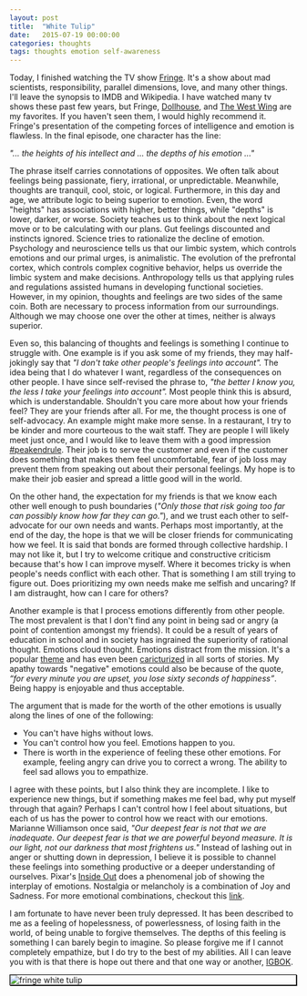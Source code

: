 ```yaml
---
layout: post
title:  "White Tulip"
date:   2015-07-19 00:00:00
categories: thoughts
tags: thoughts emotion self-awareness
---
```


Today, I finished watching the TV show [Fringe](http://www.imdb.com/title/tt1119644/). It's a show about mad scientists, responsibility, parallel dimensions, love, and many other things. I'll leave the synopsis to IMDB and Wikipedia. I have watched many tv shows these past few years, but Fringe, [Dollhouse](http://www.imdb.com/title/tt1135300/), and [The West Wing](http://www.imdb.com/title/tt0200276) are my favorites. If you haven't seen them, I would highly recommend it. Fringe's presentation of the competing forces of intelligence and emotion is flawless. In the final episode, one character has the line: 

*"... the heights of his intellect and ... the depths of his emotion ..."*

The phrase itself carries connotations of opposites. We often talk about feelings being passionate, fiery, irrational, or unpredictable. Meanwhile, thoughts are tranquil, cool, stoic, or logical. Furthermore, in this day and age, we attribute logic to being superior to emotion. Even, the word "heights" has associations with higher, better things, while "depths" is lower, darker, or worse. Society teaches us to think about the next logical move or to be calculating with our plans. Gut feelings discounted and instincts ignored. Science tries to rationalize the decline of emotion. Psychology and neuroscience tells us that our limbic system, which controls emotions and our primal urges, is animalistic. The evolution of the prefrontal cortex, which controls complex cognitive behavior, helps us override the limbic system and make decisions. Anthropology tells us that applying rules and regulations assisted humans in developing functional societies. However, in my opinion, thoughts and feelings are two sides of the same coin. Both are necessary to process information from our surroundings. Although we may choose one over the other at times, neither is always superior.

Even so, this balancing of thoughts and feelings is something I continue to struggle with. One example is if you ask some of my friends, they may half-jokingly say that *"I don't take other people's feelings into account".* The idea being that I do whatever I want, regardless of the consequences on other people. I have since self-revised the phrase to, *"the better I know you, the less I take your feelings into account".* Most people think this is absurd, which is understandable. Shouldn't you care more about how your friends feel? They are your friends after all. For me, the thought process is one of self-advocacy. An example might make more sense. In a restaurant, I try to be kinder and more courteous to the wait staff. They are people I will likely meet just once, and I would like to leave them with a good impression [#peakendrule](https://en.wikipedia.org/wiki/Peak–end_rule). Their job is to serve the customer and even if the customer does something that makes them feel uncomfortable, fear of job loss may prevent them from speaking out about their personal feelings. My hope is to make their job easier and spread a little good will in the world.

On the other hand, the expectation for my friends is that we know each other well enough to push boundaries (*"Only those that risk going too far can possibly know how far they can go."*), and we trust each other to self-advocate for our own needs and wants. Perhaps most importantly, at the end of the day, the hope is that we will be closer friends for communicating how we feel. It is said that bonds are formed through collective hardship. I may not like it, but I try to welcome critique and constructive criticism because that's how I can improve myself. Where it becomes tricky is when people's needs conflict with each other. That is something I am still trying to figure out. Does prioritizing my own needs make me selfish and uncaring? If I am distraught, how can I care for others?

Another example is that I process emotions differently from other people. The most prevalent is that I don't find any point in being sad or angry (a point of contention amongst my friends). It could be a result of years of education in school and in society has ingrained the superiority of rational thought. Emotions cloud thought. Emotions distract from the mission. It's a popular [theme](http://tvtropes.org/pmwiki/pmwiki.php/Main/RomanticismVersusEnlightenment) and has even been [caricturized](http://tvtropes.org/pmwiki/pmwiki.php/Main/FreudianTrio) in all sorts of stories. My apathy towards "negative" emotions could also be because of the quote, *“for every minute you are upset, you lose sixty seconds of happiness”*. Being happy is enjoyable and thus acceptable.

The argument that is made for the worth of the other emotions is usually along the lines of one of the following:

* You can't have highs without lows.
* You can't control how you feel. Emotions happen to you.
* There is worth in the experience of feeling these other emotions. For example, feeling angry can drive you to correct a wrong. The ability to feel sad allows you to empathize.

I agree with these points, but I also think they are incomplete. I like to experience new things, but if something makes me feel bad, why put myself through that again? Perhaps I can't control how I feel about situations, but each of us has the power to control how we react with our emotions. Marianne Williamson once said, *"Our deepest fear is not that we are inadequate. Our deepest fear is that we are powerful beyond measure. It is our light, not our darkness that most frightens us."* Instead of lashing out in anger or shutting down in depression, I believe it is possible to channel these feelings into something productive or a deeper understanding of ourselves. Pixar's [Inside Out](http://www.imdb.com/title/tt2096673/) does a phenomenal job of showing the interplay of emotions. Nostalgia or melancholy is a combination of Joy and Sadness. For more emotional combinations, checkout this [link](http://www.vox.com/2015/6/29/8860247/inside-out-emotions-graphic). 

I am fortunate to have never been truly depressed. It has been described to me as a feeling of hopelessness, of powerlessness, of losing faith in the world, of being unable to forgive themselves. The depths of this feeling is something I can barely begin to imagine. So please forgive me if I cannot completely empathize, but I do try to the best of my abilities. All I can leave you with is that there is hope out there and that one way or another, [IGBOK](http://igbok.com).

<img src="https://s-media-cache-ak0.pinimg.com/236x/62/2d/48/622d48ff9d03572acb8215dfb0d9416c.jpg" alt="fringe white tulip" style="display: block; margin: 0 auto; border: 1px solid #000; box-shadow: 1px 1px 1px #222;">



